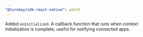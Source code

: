 ```yaml
---
"@turnkey/sdk-react-native": patch
---
```


Added `onInitialized`. A callback function that runs when context initialization is complete, useful for notifying connected apps.

